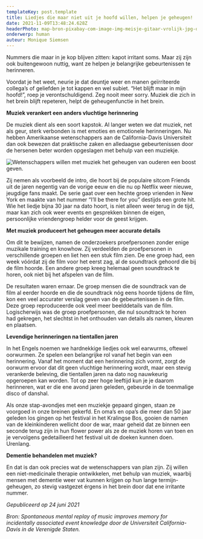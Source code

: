 ```yaml
---
templateKey: post.template
title: Liedjes die maar niet uit je hoofd willen, helpen je geheugen!
date: 2021-11-09T13:48:24.628Z
headerPhoto: map-bron-pixabay-com-image-img-meisje-gitaar-vrolijk-jpg-onderschrift-muziek-helpt-herinneringen-te-verankeren-1
onderwerp: human
auteur: Monique Siemsen
---
```

Nummers die maar in je kop blijven zitten: kapot irritant soms. Maar zij zijn ook buitengewoon nuttig, want ze helpen je belangrijke gebeurtenissen te herinneren.

Voordat je het weet, neurie je dat deuntje weer en manen geïrriteerde collega’s of geliefden je tot kappen en wel subiet. “Het blijft maar in mijn hoofd!”, roep je verontschuldigend. Zeg nooit meer sorry. Muziek die zich in het brein blijft repeteren, helpt de geheugenfunctie in het brein.

**Muziek verankert een anders vluchtige herinnering**

De muziek dient als een soort kapstok. Al langer weten we dat muziek, net als geur, sterk verbonden is met emoties en emotionele herinneringen. Nu hebben Amerikaanse wetenschappers aan de California-Davis Universiteit dan ook bewezen dat praktische zaken en alledaagse gebeurtenissen door de hersenen beter worden opgeslagen met behulp van een muziekje. 

![Wetenschappers willen met muziek het geheugen van ouderen een boost geven.](/img/ouder-paar-dansen-tango.jpg "Pixabay.com")



Zij nemen als voorbeeld de intro, die hoort bij de populaire sitcom Friends uit de jaren negentig van de vorige eeuw en die nu op Netflix weer nieuwe, jeugdige fans maakt. De serie gaat over een hechte groep vrienden in New York en maakte van het nummer “I’ll be there for you” destijds een grote hit. Wie het liedje bijna 30 jaar na dato hoort, is niet alleen weer terug in de tijd, maar kan zich ook weer events en gesprekken binnen de eigen, persoonlijke vriendengroep helder voor de geest krijgen.

**Met muziek produceert het geheugen meer accurate details**

Om dit te bewijzen, namen de onderzoekers proefpersonen zonder enige muzikale training en knowhow. Zij verdeelden de proefpersonen in verschillende groepen en liet hen een stuk film zien. De ene groep had, een week vóórdat zij de film voor het eerst zag, al de soundtrack gehoord die bij de film hoorde. Een andere groep kreeg helemaal geen soundtrack te horen, ook niet bij het afspelen van de film.

De resultaten waren ernaar. De groep mensen die de soundtrack van de film al eerder hoorde en die de soundtrack nóg eens hoorde tijdens de film, kon een veel accurater verslag geven van de gebeurtenissen in de film. Deze groep reproduceerde ook veel meer beelddetails van de film. Logischerwijs was de groep proefpersonen, die nul soundtrack te horen had gekregen, het slechtst in het onthouden van details als namen, kleuren en plaatsen.

**Levendige herinneringen na tientallen jaren**

In het Engels noemen we hardnekkige liedjes ook wel earwurms, oftewel oorwurmen. Ze spelen een belangrijke rol vanaf het begin van een herinnering. Vanaf het moment dat een herinnering zich vormt, zorgt de oorwurm ervoor dat dit geen vluchtige herinnering wordt, maar een stevig verankerde beleving, die tientallen jaren na dato nog nauwkeurig opgeroepen kan worden. Tot op zeer hoge leeftijd kun je je daarom herinneren, wat er die ene avond jaren geleden, gebeurde in de toenmalige disco of danshal. 

Als onze stap-avondjes met een muziekje gepaard gingen, staan ze voorgoed in onze breinen gekerfd. En oma’s en opa’s die meer dan 50 jaar geleden los gingen op het festival in het Kralingse Bos, gooien de namen van de kleinkinderen wellicht door de war, maar geheid dat ze binnen een seconde terug zijn in hun flower power als ze de muziek horen van toen en je vervolgens gedetailleerd het festival uit de doeken kunnen doen. Urenlang.

**Dementie behandelen met muziek?**

En dat is dan ook precies wat de wetenschappers van plan zijn. Zij willen een niet-medicinale therapie ontwikkelen, met behulp van muziek, waarbij mensen met dementie weer vat kunnen krijgen op hun lange termijn-geheugen, zo stevig vastgezet érgens in het brein door dat ene irritante nummer.

*Gepubliceerd op 24 juni 2021*

*Bron: Spontaneous mental replay of music improves memory for incidentally associated event knowledge door de Universiteit California-Davis in de Verenigde Staten.*